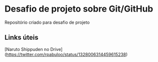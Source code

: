 # Desafio de projeto sobre Git/GitHub
Repositório criado para desafio de projeto

## Links úteis
[Naruto Shippuden no Drive] (https://twitter.com/rpabuloo/status/1328006314459615238)
